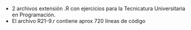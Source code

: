 - 2 archivos extensión .R con ejercicios para la Tecnicatura Universitaria en Programación.
 - El archivo R21-9.r contiene aprox 720 líneas de código
